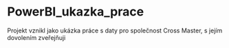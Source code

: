 # PowerBI_ukazka_prace
Projekt vznikl jako ukázka práce s daty pro společnost Cross Master, s jejím dovolením zveřejňuji
